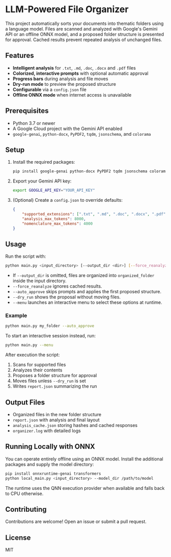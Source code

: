 # LLM-Powered File Organizer

This project automatically sorts your documents into thematic folders using a language model. Files are scanned and analyzed with Google's Gemini API or an offline ONNX model, and a proposed folder structure is presented for approval. Cached results prevent repeated analysis of unchanged files.

## Features

- **Intelligent analysis** for `.txt`, `.md`, `.doc`, `.docx` and `.pdf` files
- **Colorized, interactive prompts** with optional automatic approval
- **Progress bars** during analysis and file moves
- **Dry-run mode** to preview the proposed structure
- **Configurable** via a `config.json` file
- **Offline ONNX mode** when internet access is unavailable

## Prerequisites

- Python 3.7 or newer
- A Google Cloud project with the Gemini API enabled
- `google-genai`, `python-docx`, `PyPDF2`, `tqdm`, `jsonschema`, and `colorama`

## Setup

1. Install the required packages:
   ```bash
   pip install google-genai python-docx PyPDF2 tqdm jsonschema colorama
   ```
2. Export your Gemini API key:
   ```bash
   export GOOGLE_API_KEY="YOUR_API_KEY"
   ```
3. (Optional) Create a `config.json` to override defaults:
   ```json
   {
       "supported_extensions": [".txt", ".md", ".doc", ".docx", ".pdf"],
       "analysis_max_tokens": 8000,
       "nomenclature_max_tokens": 4000
   }
   ```

## Usage

Run the script with:
```bash
python main.py <input_directory> [--output_dir <dir>] [--force_reanalyze] [--auto_approve] [--dry_run]
```

- If `--output_dir` is omitted, files are organized into `organized_folder` inside the input directory.
- `--force_reanalyze` ignores cached results.
- `--auto_approve` skips prompts and applies the first proposed structure.
- `--dry_run` shows the proposal without moving files.
- `--menu` launches an interactive menu to select these options at runtime.

### Example

```bash
python main.py my_folder --auto_approve
```

To start an interactive session instead, run:

```bash
python main.py --menu
```

After execution the script:
1. Scans for supported files
2. Analyzes their contents
3. Proposes a folder structure for approval
4. Moves files unless `--dry_run` is set
5. Writes `report.json` summarizing the run

## Output Files

- Organized files in the new folder structure
- `report.json` with analysis and final layout
- `analysis_cache.json` storing hashes and cached responses
- `organizer.log` with detailed logs

## Running Locally with ONNX

You can operate entirely offline using an ONNX model. Install the additional packages and supply the model directory:
```bash
pip install onnxruntime-genai transformers
python local_main.py <input_directory> --model_dir /path/to/model
```
The runtime uses the QNN execution provider when available and falls back to CPU otherwise.

## Contributing

Contributions are welcome! Open an issue or submit a pull request.

## License

MIT
